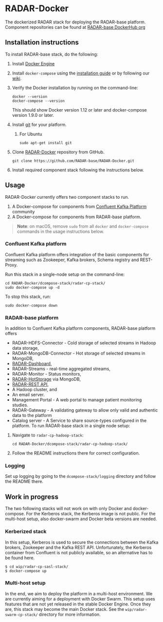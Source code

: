 # RADAR-Docker

The dockerized RADAR stack for deploying the RADAR-base platform. Component repositories can be found at [RADAR-base DockerHub org](https://hub.docker.com/u/radarcns/dashboard/)

## Installation instructions 
To install RADAR-base stack, do the following: 

1. Install [Docker Engine](https://docs.docker.com/engine/installation/)
2. Install `docker-compose` using the [installation guide](https://docs.docker.com/compose/install/) or by following our [wiki](https://github.com/RADAR-base/RADAR-Docker/wiki/How-to-set-up-docker-on-ubuntu#install-docker-compose).
3. Verify the Docker installation by running on the command-line:

    ```shell
    docker --version
    docker-compose --version
    ```
    This should show Docker version 1.12 or later and docker-compose version 1.9.0 or later.
4. Install [git](https://git-scm.com/book/en/v2/Getting-Started-Installing-Git) for your platform.
    1. For Ubuntu

        ```shell
        sudo apt-get install git
        ```
	
5. Clone [RADAR-Docker](https://github.com/RADAR-base/RADAR-Docker) repository from GitHub.

    ```shell
    git clone https://github.com/RADAR-base/RADAR-Docker.git
    ```

6. Install required component stack following the instructions below.

## Usage

RADAR-Docker currently offers two component stacks to run.

1. A Docker-compose for components from [Confluent Kafka Platform](http://docs.confluent.io/3.1.0/) community 
2. A Docker-compose for components from RADAR-base platform.

> **Note**: on macOS, remove `sudo` from all `docker` and `docker-compose` commands in the usage instructions below.

### Confluent Kafka platform
Confluent Kafka platform offers integration of the basic components for streaming such as Zookeeper, Kafka brokers, Schema registry and REST-Proxy. 

Run this stack in a single-node setup on the command-line:

```shell
cd RADAR-Docker/dcompose-stack/radar-cp-stack/
sudo docker-compose up -d
```

To stop this stack, run:

```shell
sudo docker-compose down
```

### RADAR-base platform

In addition to Confluent Kafka platform components, RADAR-base platform offers

* RADAR-HDFS-Connector - Cold storage of selected streams in Hadoop data storage,
* RADAR-MongoDB-Connector - Hot storage of selected streams in MongoDB,
* [RADAR-Dashboard](https://github.com/RADAR-base/RADAR-Dashboard),
* RADAR-Streams - real-time aggregated streams,
* RADAR-Monitor - Status monitors,
* [RADAR-HotStorage](https://github.com/RADAR-base/RADAR-HotStorage) via MongoDB, 
* [RADAR-REST API](https://github.com/RADAR-base/RADAR-RestApi),
* A Hadoop cluster, and
* An email server.
* Management Portal - A web portal to manage patient monitoring studies.
* RADAR-Gateway - A validating gateway to allow only valid and authentic data to the platform
* Catalog server - A Service to share source-types configured in the platform.
To run RADAR-base stack in a single node setup:

1. Navigate to `radar-cp-hadoop-stack`:

    ```shell
    cd RADAR-Docker/dcompose-stack/radar-cp-hadoop-stack/
    ```
2. Follow the README instructions there for correct configuration.

### Logging

Set up logging by going to the `dcompose-stack/logging` directory and follow the README there.

## Work in progress

The two following stacks will not work on with only Docker and docker-compose. For the Kerberos stack, the Kerberos image is not public. For the multi-host setup, also docker-swarm and Docker beta versions are needed.

### Kerberized stack

In this setup, Kerberos is used to secure the connections between the Kafka brokers, Zookeeper and the Kafka REST API. Unfortunately, the Kerberos container from Confluent is not publicly available, so an alternative has to be found here.

```shell
$ cd wip/radar-cp-sasl-stack/
$ docker-compose up
```

### Multi-host setup

In the end, we aim to deploy the platform in a multi-host environment. We are currently aiming for a deployment with Docker Swarm. This setup uses features that are not yet released in the stable Docker Engine. Once they are, this stack may become the main Docker stack. See the `wip/radar-swarm-cp-stack/` directory for more information.
